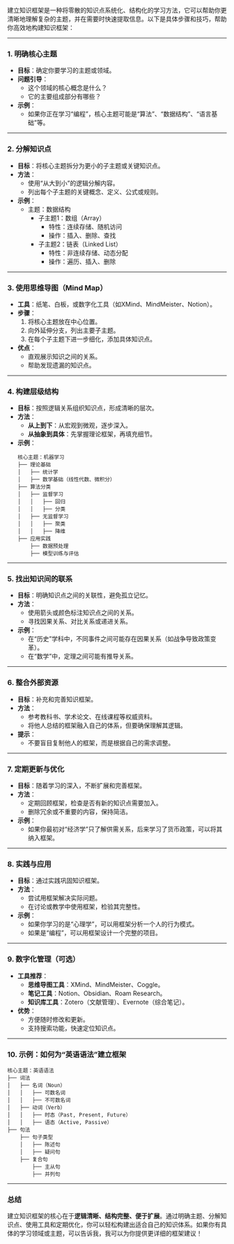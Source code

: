 建立知识框架是一种将零散的知识点系统化、结构化的学习方法，它可以帮助你更清晰地理解复杂的主题，并在需要时快速提取信息。以下是具体步骤和技巧，帮助你高效地构建知识框架：

---

### 1. 明确核心主题
   - **目标**：确定你要学习的主题或领域。
   - **问题引导**：
     - 这个领域的核心概念是什么？
     - 它的主要组成部分有哪些？
   - **示例**：
     - 如果你正在学习“编程”，核心主题可能是“算法”、“数据结构”、“语言基础”等。

---

### 2. 分解知识点
   - **目标**：将核心主题拆分为更小的子主题或关键知识点。
   - **方法**：
     - 使用“从大到小”的逻辑分解内容。
     - 列出每个子主题的关键概念、定义、公式或规则。
   - **示例**：
     - 主题：数据结构
       - 子主题1：数组（Array）
         - 特性：连续存储、随机访问
         - 操作：插入、删除、查找
       - 子主题2：链表（Linked List）
         - 特性：非连续存储、动态分配
         - 操作：遍历、插入、删除

---

### 3. 使用思维导图（Mind Map）
   - **工具**：纸笔、白板，或数字化工具（如XMind、MindMeister、Notion）。
   - **步骤**：
     1. 将核心主题放在中心位置。
     2. 向外延伸分支，列出主要子主题。
     3. 在每个子主题下进一步细化，添加具体知识点。
   - **优点**：
     - 直观展示知识之间的关系。
     - 帮助发现遗漏的知识点。

---

### 4. 构建层级结构
   - **目标**：按照逻辑关系组织知识点，形成清晰的层次。
   - **方法**：
     - **从上到下**：从宏观到微观，逐步深入。
     - **从抽象到具体**：先掌握理论框架，再填充细节。
   - **示例**：
     ```
     核心主题：机器学习
     ├── 理论基础
     │   ├── 统计学
     │   ├── 数学基础（线性代数、微积分）
     ├── 算法分类
     │   ├── 监督学习
     │   │   ├── 回归
     │   │   ├── 分类
     │   ├── 无监督学习
     │   │   ├── 聚类
     │   │   ├── 降维
     ├── 应用实践
         ├── 数据预处理
         ├── 模型训练与评估
     ```

---

### 5. 找出知识间的联系
   - **目标**：明确知识点之间的关联性，避免孤立记忆。
   - **方法**：
     - 使用箭头或颜色标注知识点之间的关系。
     - 寻找因果关系、对比关系或递进关系。
   - **示例**：
     - 在“历史”学科中，不同事件之间可能存在因果关系（如战争导致政策变革）。
     - 在“数学”中，定理之间可能有推导关系。

---

### 6. 整合外部资源
   - **目标**：补充和完善知识框架。
   - **方法**：
     - 参考教科书、学术论文、在线课程等权威资料。
     - 将他人总结的框架融入自己的体系，但要确保理解其逻辑。
   - **提示**：
     - 不要盲目复制他人的框架，而是根据自己的需求调整。

---

### 7. 定期更新与优化
   - **目标**：随着学习的深入，不断扩展和完善框架。
   - **方法**：
     - 定期回顾框架，检查是否有新的知识点需要加入。
     - 删除冗余或不重要的内容，保持简洁。
   - **示例**：
     - 如果你最初对“经济学”只了解供需关系，后来学习了货币政策，可以将其纳入框架。

---

### 8. 实践与应用
   - **目标**：通过实践巩固知识框架。
   - **方法**：
     - 尝试用框架解决实际问题。
     - 在讨论或教学中使用框架，检验其完整性。
   - **示例**：
     - 如果你学习的是“心理学”，可以用框架分析一个人的行为模式。
     - 如果是“编程”，可以用框架设计一个完整的项目。

---

### 9. 数字化管理（可选）
   - **工具推荐**：
     - **思维导图工具**：XMind、MindMeister、Coggle。
     - **笔记工具**：Notion、Obsidian、Roam Research。
     - **知识库工具**：Zotero（文献管理）、Evernote（综合笔记）。
   - **优势**：
     - 方便随时修改和更新。
     - 支持搜索功能，快速定位知识点。

---

### 10. 示例：如何为“英语语法”建立框架
   ```
   核心主题：英语语法
   ├── 词法
   │   ├── 名词（Noun）
   │   │   ├── 可数名词
   │   │   ├── 不可数名词
   │   ├── 动词（Verb）
   │   │   ├── 时态（Past, Present, Future）
   │   │   ├── 语态（Active, Passive）
   ├── 句法
       ├── 句子类型
       │   ├── 陈述句
       │   ├── 疑问句
       ├── 复合句
           ├── 主从句
           ├── 并列句
   ```

---

### 总结
建立知识框架的核心在于**逻辑清晰、结构完整、便于扩展**。通过明确主题、分解知识点、使用工具和定期优化，你可以轻松构建出适合自己的知识体系。如果你有具体的学习领域或主题，可以告诉我，我可以为你提供更详细的框架建议！